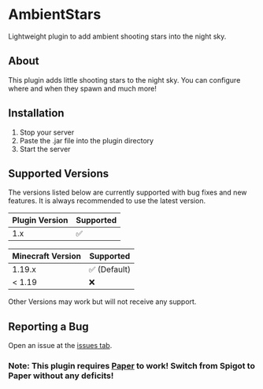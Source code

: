 # AmbientStars
Lightweight plugin to add ambient shooting stars into the night sky.

## About
This plugin adds little shooting stars to the night sky. You can configure where and when they spawn and much more!

## Installation
1. Stop your server
2. Paste the .jar file into the plugin directory
3. Start the server

## Supported Versions

The versions listed below are currently supported with bug fixes and new features. It is always recommended to use the latest version.

| Plugin Version | Supported          |
|----------------|--------------------|
| 1.x            | :white_check_mark: |

| Minecraft Version | Supported   |
|-------------------|-------------|
| 1.19.x            | ✅ (Default) |
| < 1.19            | :x:          |

Other Versions may work but will not receive any support.

## Reporting a Bug
Open an issue at the [issues tab](https://github.com/TheLeCrafter/ambientstars/issues).

### Note: This plugin requires [Paper](https://papermc.io/) to work! Switch from Spigot to Paper without any deficits!
